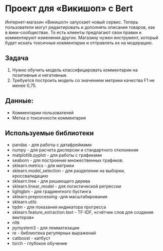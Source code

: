 # Проект для «Викишоп» с Bert

Интернет-магазин «Викишоп» запускает новый сервис. Теперь пользователи могут редактировать и дополнять описания товаров, как в вики-сообществах. То есть клиенты предлагают свои правки и комментируют изменения других. Магазину нужен инструмент, который будет искать токсичные комментарии и отправлять их на модерацию.

## Задача
1. Нужно обучить модель классифицировать комментарии на позитивные и негативные.
2. Требуется построить модель со значением метрики качества F1 не менее 0,75.

## Данные:
 - Комментарии пользователей
 - Метка о токсичности комментария

## Используемые библиотеки
 - pandas - для работы с датафреймами
 - numpy - для расчета дисперсии и стандартного отклонения
 - matplotlib.pyplot - для работы с графиками
 - seaborn - для построения множественных графиков.
 - sklearn.metrics - для метрики
 - sklearn.model_selection - для разделение на выборки, кроссвалидацию 
 - sklearn.tree - для решающего дерева
 - sklearn.linear_model - для логистической регрессии
 - lightgbm - для градиентного бустинга
 - sklearn.preprocessing -для масштабирования
 - sklearn.utils
 - tqdm - для показания индикатора прогресса
 - sklearn.feature_extraction.text - TF-IDF, «счётчик слов для создания векторов»
 - nltk
 - pymystem3 - для лемматизации
 - re - библиотека регулярных выражений
 - catboost - катбуст
 - torch - глубокое обучение
